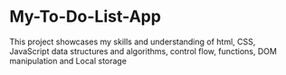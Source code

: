 # My-To-Do-List-App
This project showcases my skills and understanding of html, CSS, JavaScript data structures and algorithms, control flow, functions, DOM manipulation and Local storage

